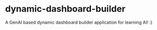 # dynamic-dashboard-builder
A GenAI based dynamic dashboard builder application for learning AI! :) 
